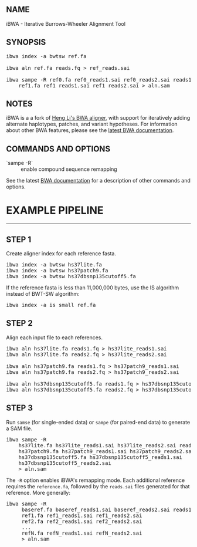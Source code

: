 ## NAME
iBWA - Iterative Burrows-Wheeler Alignment Tool

## SYNOPSIS
<pre class='terminal'>ibwa index -a bwtsw ref.fa

ibwa aln ref.fa reads.fq > ref_reads.sai

ibwa sampe -R ref0.fa ref0_reads1.sai ref0_reads2.sai reads1.fq reads2.fq
    ref1.fa ref1_reads1.sai ref1_reads2.sai > aln.sam</pre>

## NOTES
iBWA is a a fork of [Heng Li's BWA aligner](http://bio-bwa.sourceforge.net), with support for iteratively adding alternate haplotypes, patches, and variant hypotheses. For information about other BWA features, please see the [latest BWA documentation](http://bio-bwa.sourceforge.net/bwa.shtml).

## COMMANDS AND OPTIONS
<dl>
<dt markdown='1'>`sampe -R`</dt>
<dd>enable compound sequence remapping</dd>
</dl>

See the latest [BWA documentation](http://bio-bwa.sourceforge.net/bwa.shtml) for a description of other commands and options. 

# EXAMPLE PIPELINE

---

## STEP 1
Create aligner index for each reference fasta.

<pre class='terminal'>
ibwa index -a bwtsw hs37lite.fa
ibwa index -a bwtsw hs37patch9.fa
ibwa index -a bwtsw hs37dbsnp135cutoff5.fa
</pre>

If the reference fasta is less than 11,000,000 bytes, use the IS algorithm instead of BWT-SW algorithm:

<pre class='terminal'>
ibwa index -a is small_ref.fa
</pre>

## STEP 2
Align each input file to each references.

<pre class='terminal'>
ibwa aln hs37lite.fa reads1.fq > hs37lite_reads1.sai
ibwa aln hs37lite.fa reads2.fq > hs37lite_reads2.sai

ibwa aln hs37patch9.fa reads1.fq > hs37patch9_reads1.sai
ibwa aln hs37patch9.fa reads2.fq > hs37patch9_reads2.sai

ibwa aln hs37dbsnp135cutoff5.fa reads1.fq > hs37dbsnp135cutoff5_reads1.sai
ibwa aln hs37dbsnp135cutoff5.fa reads2.fq > hs37dbsnp135cutoff5_reads2.sai
</pre>

## STEP 3
Run `samse` (for single-ended data) or `sampe` (for paired-end data) to generate a SAM file.

<pre class='terminal'>
ibwa sampe -R
    hs37lite.fa hs37lite_reads1.sai hs37lite_reads2.sai reads1.fq reads2.fq
    hs37patch9.fa hs37patch9_reads1.sai hs37patch9_reads2.sai
    hs37dbsnp135cutoff5.fa hs37dbsnp135cutoff5_reads1.sai
    hs37dbsnp135cutoff5_reads2.sai
    > aln.sam
</pre>

The `-R` option enables iBWA's remapping mode. Each additional reference requires the `reference.fa`, followed by the `reads.sai` files generated for that reference. More generally:

<pre class='terminal'>
ibwa sampe -R
     baseref.fa baseref_reads1.sai baseref_reads2.sai reads1.fq reads2.fq
     ref1.fa ref1_reads1.sai ref1_reads2.sai
     ref2.fa ref2_reads1.sai ref2_reads2.sai
     ...
     refN.fa refN_reads1.sai refN_reads2.sai
     > aln.sam
</pre>

